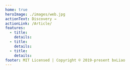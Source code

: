 ```yaml
---
home: true
heroImage: ./images/web.jpg
actionText: Discovery →
actionLink: /Article/
features:
  - title:
    details:
  - title:
    details:
  - title:
    details:
footer: MIT Licensed | Copyright © 2019-present bxLiao
---
```

